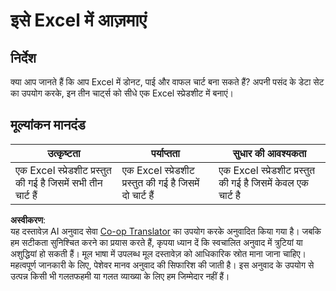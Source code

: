 <!--
CO_OP_TRANSLATOR_METADATA:
{
  "original_hash": "1e00fe6a244c2f8f9a794c862661dd4f",
  "translation_date": "2025-08-24T23:07:34+00:00",
  "source_file": "3-Data-Visualization/11-visualization-proportions/assignment.md",
  "language_code": "hi"
}
-->
# इसे Excel में आज़माएं

## निर्देश

क्या आप जानते हैं कि आप Excel में डोनट, पाई और वाफल चार्ट बना सकते हैं? अपनी पसंद के डेटा सेट का उपयोग करके, इन तीन चार्ट्स को सीधे एक Excel स्प्रेडशीट में बनाएं।

## मूल्यांकन मानदंड

| उत्कृष्टता                                              | पर्याप्तता                                       | सुधार की आवश्यकता                                     |
| ------------------------------------------------------- | ------------------------------------------------ | ----------------------------------------------------- |
| एक Excel स्प्रेडशीट प्रस्तुत की गई है जिसमें सभी तीन चार्ट हैं | एक Excel स्प्रेडशीट प्रस्तुत की गई है जिसमें दो चार्ट हैं | एक Excel स्प्रेडशीट प्रस्तुत की गई है जिसमें केवल एक चार्ट है |

**अस्वीकरण**:  
यह दस्तावेज़ AI अनुवाद सेवा [Co-op Translator](https://github.com/Azure/co-op-translator) का उपयोग करके अनुवादित किया गया है। जबकि हम सटीकता सुनिश्चित करने का प्रयास करते हैं, कृपया ध्यान दें कि स्वचालित अनुवाद में त्रुटियां या अशुद्धियां हो सकती हैं। मूल भाषा में उपलब्ध मूल दस्तावेज़ को आधिकारिक स्रोत माना जाना चाहिए। महत्वपूर्ण जानकारी के लिए, पेशेवर मानव अनुवाद की सिफारिश की जाती है। इस अनुवाद के उपयोग से उत्पन्न किसी भी गलतफहमी या गलत व्याख्या के लिए हम जिम्मेदार नहीं हैं।